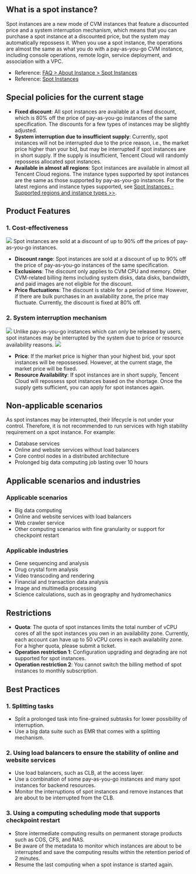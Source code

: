 ## What is a spot instance?
Spot instances are a new mode of CVM instances that feature a discounted price and a system interruption mechanism, which means that you can purchase a spot instance at a discounted price, but the system may automatically repossess it. When you use a spot instance, the operations are almost the same as what you do with a pay-as-you-go CVM instance, including console operations, remote login, service deployment, and association with a VPC.

- Reference: [FAQ > About Instance > Spot Instances](https://intl.cloud.tencent.com/document/product/213/17817)
- Reference: [Spot Instances](https://intl.cloud.tencent.com/document/product/213/17926)

## Special policies for the current stage
- **Fixed discount**: All spot instances are available at a fixed discount, which is 80% off the price of pay-as-you-go instances of the same specification. The discounts for a few types of instances may be slightly adjusted.
- **System interruption due to insufficient supply**: Currently, spot instances will not be interrupted due to the price reason, i.e., the market price higher than your bid, but may be interrupted if spot instances are in short supply. If the supply is insufficient, Tencent Cloud will randomly repossess allocated spot instances.
- **Available in almost all regions**: Spot instances are available in almost all Tencent Cloud regions. The instance types supported by spot instances are the same as those supported by pay-as-you-go instances. For the latest regions and instance types supported, see [Spot Instances - Supported regions and instance types >>](https://intl.cloud.tencent.com/document/product/213/17817).

## Product Features
### 1. Cost-effectiveness
![](https://main.qcloudimg.com/raw/f63b35000cf33d763f7d14f7ff6a9303.svg)
Spot instances are sold at a discount of up to 90% off the prices of pay-as-you-go instances.
- **Discount range**: Spot instances are sold at a discount of up to 90% off the price of pay-as-you-go instances of the same specification.
- **Exclusions**: The discount only applies to CVM CPU and memory. Other CVM-related billing items including system disks, data disks, bandwidth, and paid images are not eligible for the discount.
- **Price fluctuations**: The discount is stable for a period of time. However, if there are bulk purchases in an availability zone, the price may fluctuate. Currently, the discount is fixed at 80% off.

### 2. System interruption mechanism
![](https://main.qcloudimg.com/raw/3185f4a702d733b8f90e97ab18cc62c1.png)
Unlike pay-as-you-go instances which can only be released by users, spot instances may be interrupted by the system due to price or resource availability reasons.
![](https://main.qcloudimg.com/raw/c0cc48048d08a454c7015cc2bc7bcbe9.svg)
- **Price**: If the market price is higher than your highest bid, your spot instances will be repossessed. However, at the current stage, the market price will be fixed.
- **Resource Availability**: If spot instances are in short supply, Tencent Cloud will repossess spot instances based on the shortage. Once the supply gets sufficient, you can apply for spot instances again.

## Non-applicable scenarios
As spot instances may be interrupted, their lifecycle is not under your control. Therefore, it is not recommended to run services with high stability requirement on a spot instance. For example:
- Database services
- Online and website services without load balancers
- Core control nodes in a distributed architecture
- Prolonged big data computing job lasting over 10 hours

## Applicable scenarios and industries
### Applicable scenarios
- Big data computing
- Online and website services with load balancers
- Web crawler service
- Other computing scenarios with fine granularity or support for checkpoint restart

### Applicable industries
- Gene sequencing and analysis
- Drug crystal form analysis
- Video transcoding and rendering
- Financial and transaction data analysis
- Image and multimedia processing
- Science calculations, such as in geography and hydromechanics

## Restrictions
- **Quota**: The quota of spot instances limits the total number of vCPU cores of all the spot instances you own in an availability zone. Currently, each account can have up to 50 vCPU cores in each availability zone. For a higher quota, please submit a ticket.
- **Operation restriction 1**: Configuration upgrading and degrading are not supported for spot instances.
- **Operation restriction 2**: You cannot switch the billing method of spot instances to monthly subscription.

## Best Practices
### 1. Splitting tasks
- Split a prolonged task into fine-grained subtasks for lower possibility of interruption.
- Use a big data suite such as EMR that comes with a splitting mechanism.

### 2. Using load balancers to ensure the stability of online and website services
- Use load balancers, such as CLB, at the access layer.
- Use a combination of some pay-as-you-go instances and many spot instances for backend resources.
- Monitor the interruptions of spot instances and remove instances that are about to be interrupted from the CLB.

### 3. Using a computing scheduling mode that supports checkpoint restart
- Store intermediate computing results on permanent storage products such as COS, CFS, and NAS.
- Be aware of the metadata to monitor which instances are about to be interrupted and save the computing results within the retention period of 2 minutes.
- Resume the last computing when a spot instance is started again.
